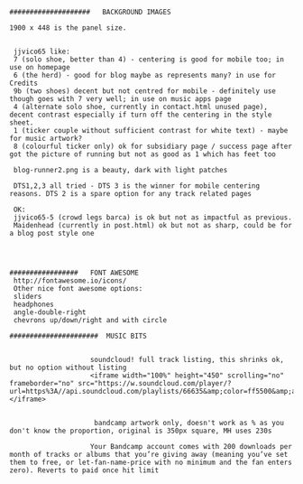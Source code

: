 
	####################   BACKGROUND IMAGES

    1900 x 448 is the panel size.


     jjvico65 like:
     7 (solo shoe, better than 4) - centering is good for mobile too; in use on homepage
     6 (the herd) - good for blog maybe as represents many? in use for Credits
     9b (two shoes) decent but not centred for mobile - definitely use though goes with 7 very well; in use on music apps page
     4 (alternate solo shoe, currently in contact.html unused page), decent contrast especially if turn off the centering in the style sheet.
     1 (ticker couple without sufficient contrast for white text) - maybe for music artwork?
     8 (colourful ticker only) ok for subsidiary page / success page after got the picture of running but not as good as 1 which has feet too

     blog-runner2.png is a beauty, dark with light patches

     DTS1,2,3 all tried - DTS 3 is the winner for mobile centering reasons. DTS 2 is a spare option for any track related pages

     OK:
     jjvico65-5 (crowd legs barca) is ok but not as impactful as previous.
     Maidenhead (currently in post.html) ok but not as sharp, could be for a blog post style one 

    

    
	#################   FONT AWESOME
	 http://fontawesome.io/icons/
	 Other nice font awesome options:
     sliders
     headphones
     angle-double-right
     chevrons up/down/right and with circle  

	######################  MUSIC BITS


                        soundcloud! full track listing, this shrinks ok, but no option without listing
                        <iframe width="100%" height="450" scrolling="no" frameborder="no" src="https://w.soundcloud.com/player/?url=https%3A//api.soundcloud.com/playlists/66635&amp;color=ff5500&amp;auto_play=false&amp;hide_related=false&amp;show_comments=true&amp;show_user=true&amp;show_reposts=false"></iframe>
						

                         bandcamp artwork only, doesn't work as % as you don't know the proportion, original is 350px square, MH uses 230s

                        Your Bandcamp account comes with 200 downloads per month of tracks or albums that you’re giving away (meaning you’ve set them to free, or let-fan-name-price with no minimum and the fan enters zero). Reverts to paid once hit limit

					    

